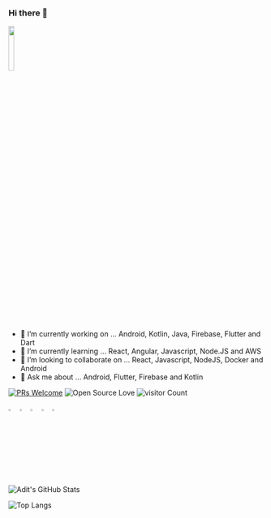 ### Hi there 👋

<img src="https://api.accredible.com/v1/frontend/credential_website_embed_image/badge/22745804?key=d67e074995a2101694f96e68c6b33b77b85eb9ee27b43da33a8850bbcdce46b3" width="15%"/>

- 🔭 I’m currently working on ... Android, Kotlin, Java, Firebase, Flutter and Dart
- 🌱 I’m currently learning ... React, Angular, Javascript, Node.JS and AWS
- 👯 I’m looking to collaborate on ... React, Javascript, NodeJS, Docker and Android
- 💬 Ask me about ... Android, Flutter, Firebase and Kotlin

[![PRs Welcome](https://img.shields.io/badge/PRs-welcome-brightgreen.svg?style=flat&logo=github)](https://github.com/aditmodhvadia)  ![Open Source Love](https://badges.frapsoft.com/os/v2/open-source.svg?v=103) ![visitor Count](https://visitor-badge.laobi.icu/badge?page_id=aditmodhvadia.aditmodhvadia)


[<img src="https://img.icons8.com/color/48/000000/twitter.png" width="3.5%"/>](https://twitter.com/AditModhvadia)
[<img src="https://img.icons8.com/color/48/000000/linkedin.png" width="3.5%"/>](https://www.linkedin.com/in/adit-modhvadia/)
[<img src="https://img.icons8.com/windows/32/000000/resume-website.png" width="3.5%"/>](https://aditmodhvdia.github.io/)
[<img src="https://img.icons8.com/color/48/000000/medium.png" width="3.5%"/>](https://medium.com/@dev.aditmodhvadia)
<a href="mailto:dev.aditmodhvadia@gmail.com"> <img src="https://img.icons8.com/fluent/48/000000/gmail.png" width="3.5%"/> </a>



<img src="https://github-readme-stats.vercel.app/api?username=aditmodhvadia&show_icons=true&hide_border=true" alt="Adit's GitHub Stats">


![Top Langs](https://github-readme-stats.vercel.app/api/top-langs/?username=aditmodhvadia&show_icons=true)
